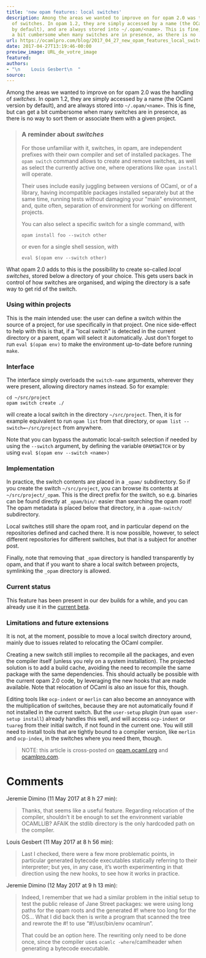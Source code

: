 ```yaml
---
title: 'new opam features: local switches'
description: Among the areas we wanted to improve on for opam 2.0 was the handling
  of switches. In opam 1.2, they are simply accessed by a name (the OCaml version
  by default), and are always stored into ~/.opam/<name>. This is fine, but can get
  a bit cumbersome when many switches are in presence, as there is no ...
url: https://ocamlpro.com/blog/2017_04_27_new_opam_features_local_switches
date: 2017-04-27T13:19:46-00:00
preview_image: URL_de_votre_image
featured:
authors:
- "\n    Louis Gesbert\n  "
source:
---
```


<p>Among the areas we wanted to improve on for opam 2.0 was the handling of
<em>switches</em>. In opam 1.2, they are simply accessed by a name (the OCaml version
by default), and are always stored into <code>~/.opam/&lt;name&gt;</code>. This is fine, but can
get a bit cumbersome when many switches are in presence, as there is no way to
sort them or associate them with a given project.</p>
<blockquote>
<h3>A reminder about <em>switches</em></h3>
<p>For those unfamiliar with it, switches, in opam, are independent prefixes with
their own compiler and set of installed packages. The <code>opam switch</code> command
allows to create and remove switches, as well as select the currently active
one, where operations like <code>opam install</code> will operate.</p>
<p>Their uses include easily juggling between versions of OCaml, or of a library,
having incompatible packages installed separately but at the same time, running
tests without damaging your &quot;main&quot; environment, and, quite often, separation of
environment for working on different projects.</p>
<p>You can also select a specific switch for a single command, with</p>
<pre><code>opam install foo --switch other
</code></pre>
<p>or even for a single shell session, with</p>
<pre><code>eval $(opam env --switch other)
</code></pre>
</blockquote>
<p>What opam 2.0 adds to this is the possibility to create so-called <em>local
switches</em>, stored below a directory of your choice. This gets users back in
control of how switches are organised, and wiping the directory is a safe way to
get rid of the switch.</p>
<h3>Using within projects</h3>
<p>This is the main intended use: the user can define a switch within the source of
a project, for use specifically in that project. One nice side-effect to help
with this is that, if a &quot;local switch&quot; is detected in the current directory or a
parent, opam will select it automatically. Just don't forget to run <code>eval $(opam env)</code> to make the environment up-to-date before running <code>make</code>.</p>
<h3>Interface</h3>
<p>The interface simply overloads the <code>switch-name</code> arguments, wherever they were
present, allowing directory names instead. So for example:</p>
<pre><code class="language-shell-session">cd ~/src/project
opam switch create ./
</code></pre>
<p>will create a local switch in the directory <code>~/src/project</code>. Then, it is for
example equivalent to run <code>opam list</code> from that directory, or <code>opam list --switch=~/src/project</code> from anywhere.</p>
<p>Note that you can bypass the automatic local-switch selection if needed by using
the <code>--switch</code> argument, by defining the variable <code>OPAMSWITCH</code> or by using <code>eval $(opam env --switch &lt;name&gt;)</code></p>
<h3>Implementation</h3>
<p>In practice, the switch contents are placed in a <code>_opam/</code> subdirectory. So if
you create the switch <code>~/src/project</code>, you can browse its contents at
<code>~/src/project/_opam</code>. This is the direct prefix for the switch, so e.g.
binaries can be found directly at <code>_opam/bin/</code>: easier than searching the opam
root! The opam metadata is placed below that directory, in a <code>.opam-switch/</code>
subdirectory.</p>
<p>Local switches still share the opam root, and in particular depend on the
repositories defined and cached there. It is now possible, however, to select
different repositories for different switches, but that is a subject for another
post.</p>
<p>Finally, note that removing that <code>_opam</code> directory is handled transparently by
opam, and that if you want to share a local switch between projects, symlinking
the <code>_opam</code> directory is allowed.</p>
<h3>Current status</h3>
<p>This feature has been present in our dev builds for a while, and you can already
use it in the
<a href="https://github.com/ocaml/opam/releases/tag/2.0.0-beta2">current beta</a>.</p>
<h3>Limitations and future extensions</h3>
<p>It is not, at the moment, possible to move a local switch directory around,
mainly due to issues related to relocating the OCaml compiler.</p>
<p>Creating a new switch still implies to recompile all the packages, and even the
compiler itself (unless you rely on a system installation). The projected
solution is to add a build cache, avoiding the need to recompile the same
package with the same dependencies. This should actually be possible with the
current opam 2.0 code, by leveraging the new hooks that are made available. Note
that relocation of OCaml is also an issue for this, though.</p>
<p>Editing tools like <code>ocp-indent</code> or <code>merlin</code> can also become an annoyance with
the multiplication of switches, because they are not automatically found if not
installed in the current switch. But the <code>user-setup</code> plugin (run <code>opam user-setup install</code>) already handles this well, and will access <code>ocp-indent</code> or
<code>tuareg</code> from their initial switch, if not found in the current one. You will
still need to install tools that are tightly bound to a compiler version, like
<code>merlin</code> and <code>ocp-index</code>, in the switches where you need them, though.</p>
<blockquote>
<p>NOTE: this article is cross-posted on
<a href="https://opam.ocaml.org/blog/">opam.ocaml.org</a> and
<a href="https://ocamlpro.com/blog">ocamlpro.com</a>.</p>
</blockquote>
<h1>Comments</h1>
<p>Jeremie Dimino (11 May 2017 at 8 h 27 min):</p>
<blockquote>
<p>Thanks, that seems like a useful feature. Regarding relocation of the compiler, shouldn&rsquo;t it be enough to set the environment variable OCAMLLIB? AFAIK the stdlib directory is the only hardcoded path on the compiler.</p>
</blockquote>
<p>Louis Gesbert (11 May 2017 at 8 h 56 min):</p>
<blockquote>
<p>Last I checked, there were a few more problematic points, in particular generated bytecode executables statically referring to their interpreter; but yes, in any case, it&rsquo;s worth experimenting in that direction using the new hooks, to see how it works in practice.</p>
</blockquote>
<p>Jeremie Dimino (12 May 2017 at 9 h 13 min):</p>
<blockquote>
<p>Indeed, I remember that we had a similar problem in the initial setup to test the public release of Jane Street packages: we were using long paths for the opam roots and the generated #! where too long for the OS&hellip; What I did back then is write a program that scanned the tree and rewrote the #! to use &ldquo;#!/usr/bin/env ocamlrun&rdquo;.</p>
<p>That could be an option here. The rewriting only need to be done once, since the compiler uses <code>ocamlc -where</code>/camlheader when generating a bytecode executable.</p>
</blockquote>

